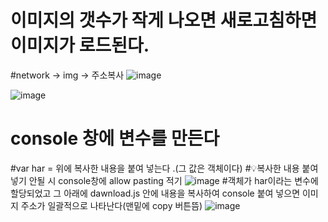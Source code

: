 # 이미지의 갯수가 작게 나오면 새로고침하면 이미지가 로드된다.
#network -> img -> 주소복사 
![image](https://github.com/yunshinhee/all-images/assets/145514638/2a731eb1-943d-4829-ba5f-cf7a57f55005)

![image](https://github.com/yunshinhee/all-images/assets/145514638/1f10690a-821f-4ef7-9274-b518f15253ae)
 

# console 창에 변수를 만든다 
#var har =  위에 복사한 내용을 붙여 넣는다 .(그 값은 객체이다)
#💡복사한 내용 붙여넣기 안될 시 console창에 allow pasting 적기
![image](https://github.com/yunshinhee/all-images/assets/145514638/76a41634-95a9-4329-a9d5-0a1dc4e4a6e6)
#객체가 har이라는 변수에 할당되었고 그 아래에 dawnload.js 안에 내용을 복사하여 console 붙여 넣으면 이미지 주소가 일괄적으로 나타난다(맨밑에 copy 버튼뜸)
![image](https://github.com/yunshinhee/all-images/assets/145514638/f76ea03c-dbad-4bbd-8846-942a391a558a)

